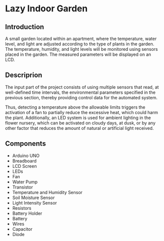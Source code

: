 # Lazy Indoor Garden

## Introduction 
A small garden located within an apartment, where the temperature, water level, and light are adjusted according to the type of plants in the garden. The temperature, humidity, and light levels will be monitored using sensors placed in the garden. The measured parameters will be displayed on an LCD.

## Descriprion
The input part of the project consists of using multiple sensors that read, at well-defined time intervals, the environmental parameters specified in the previous section, thereby providing control data for the automated system.

Thus, detecting a temperature above the allowable limits triggers the activation of a fan to partially reduce the excessive heat, which could harm the plant. Additionally, an LED system is used for ambient lighting in the flower nursery, which can be activated on cloudy days, at dusk, or by any other factor that reduces the amount of natural or artificial light received.

## Components
- Arduino UNO
- Breadboard
- LCD Screen
- LEDs
- Fan
- Water Pump
- Transistor
- Temperature and Humidity Sensor
- Soil Moisture Sensor
- Light Intensity Sensor
- Resistors
- Battery Holder
- Battery
- Wires
- Capacitor
- Diode
